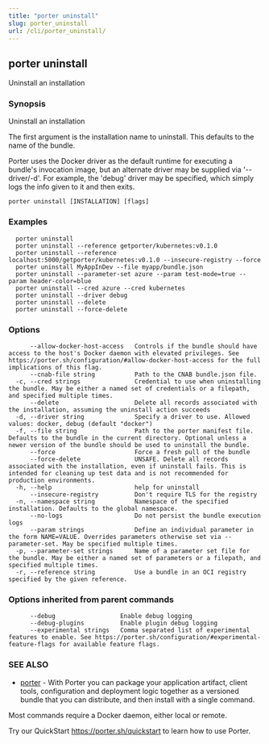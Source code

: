 ```yaml
---
title: "porter uninstall"
slug: porter_uninstall
url: /cli/porter_uninstall/
---
```

## porter uninstall

Uninstall an installation

### Synopsis

Uninstall an installation

The first argument is the installation name to uninstall. This defaults to the name of the bundle.

Porter uses the Docker driver as the default runtime for executing a bundle's invocation image, but an alternate driver may be supplied via '--driver/-d'.
For example, the 'debug' driver may be specified, which simply logs the info given to it and then exits.

```
porter uninstall [INSTALLATION] [flags]
```

### Examples

```
  porter uninstall
  porter uninstall --reference getporter/kubernetes:v0.1.0
  porter uninstall --reference localhost:5000/getporter/kubernetes:v0.1.0 --insecure-registry --force
  porter uninstall MyAppInDev --file myapp/bundle.json
  porter uninstall --parameter-set azure --param test-mode=true --param header-color=blue
  porter uninstall --cred azure --cred kubernetes
  porter uninstall --driver debug
  porter uninstall --delete
  porter uninstall --force-delete

```

### Options

```
      --allow-docker-host-access   Controls if the bundle should have access to the host's Docker daemon with elevated privileges. See https://porter.sh/configuration/#allow-docker-host-access for the full implications of this flag.
      --cnab-file string           Path to the CNAB bundle.json file.
  -c, --cred strings               Credential to use when uninstalling the bundle. May be either a named set of credentials or a filepath, and specified multiple times.
      --delete                     Delete all records associated with the installation, assuming the uninstall action succeeds
  -d, --driver string              Specify a driver to use. Allowed values: docker, debug (default "docker")
  -f, --file string                Path to the porter manifest file. Defaults to the bundle in the current directory. Optional unless a newer version of the bundle should be used to uninstall the bundle.
      --force                      Force a fresh pull of the bundle
      --force-delete               UNSAFE. Delete all records associated with the installation, even if uninstall fails. This is intended for cleaning up test data and is not recommended for production environments.
  -h, --help                       help for uninstall
      --insecure-registry          Don't require TLS for the registry
  -n, --namespace string           Namespace of the specified installation. Defaults to the global namespace.
      --no-logs                    Do not persist the bundle execution logs
      --param strings              Define an individual parameter in the form NAME=VALUE. Overrides parameters otherwise set via --parameter-set. May be specified multiple times.
  -p, --parameter-set strings      Name of a parameter set file for the bundle. May be either a named set of parameters or a filepath, and specified multiple times.
  -r, --reference string           Use a bundle in an OCI registry specified by the given reference.
```

### Options inherited from parent commands

```
      --debug                  Enable debug logging
      --debug-plugins          Enable plugin debug logging
      --experimental strings   Comma separated list of experimental features to enable. See https://porter.sh/configuration/#experimental-feature-flags for available feature flags.
```

### SEE ALSO

* [porter](/cli/porter/)	 - With Porter you can package your application artifact, client tools, configuration and deployment logic together as a versioned bundle that you can distribute, and then install with a single command.

Most commands require a Docker daemon, either local or remote.

Try our QuickStart https://porter.sh/quickstart to learn how to use Porter.


